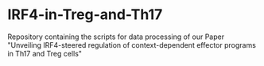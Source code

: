 # IRF4-in-Treg-and-Th17
Repository containing the scripts for data processing of our Paper "Unveiling IRF4-steered regulation of context-dependent effector programs in Th17 and Treg cells"
